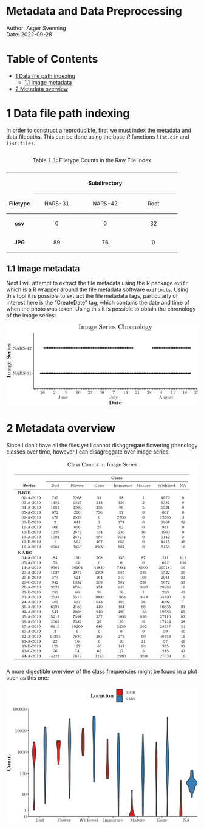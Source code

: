 Metadata and Data Preprocessing
================
Author: Asger Svenning<br>
Date: 2022-09-28<br>
<h1>
Table of Contents
</h1>

-   <a href="#1-data-file-path-indexing"
    id="toc-1-data-file-path-indexing">1 Data file path indexing</a>
    -   <a href="#11-image-metadata" id="toc-11-image-metadata">1.1 Image
        metadata</a>
-   <a href="#2-metadata-overview" id="toc-2-metadata-overview">2 Metadata
    overview</a>

# 1 Data file path indexing

In order to construct a reproducible, first we must index the metadata
and data filepaths. This can be done using the base *R* functions
`list.dir` and `list.files`.

<table class="table" style="margin-left: auto; margin-right: auto;">
<caption>

Table 1.1: Filetype Counts in the Raw File Index

</caption>
<thead>
<tr>
<th style="empty-cells: hide;border-bottom:hidden;" colspan="1">
</th>
<th style="border-bottom:hidden;padding-bottom:0; padding-left:3px;padding-right:3px;text-align: center; font-weight: bold; " colspan="3">

<div style="border-bottom: 1px solid #ddd; padding-bottom: 5px; ">

Subdirectory

</div>

</th>
</tr>
<tr>
<th style="text-align:center;font-weight: normal;">

<b>Filetype</b>

</th>
<th style="text-align:center;font-weight: normal;">

NARS-31

</th>
<th style="text-align:center;font-weight: normal;">

NARS-42

</th>
<th style="text-align:center;font-weight: normal;">

Root

</th>
</tr>
</thead>
<tbody>
<tr>
<td style="text-align:center;font-weight: bold;">

csv

</td>
<td style="text-align:center;width: 3cm; ">

0

</td>
<td style="text-align:center;width: 3cm; ">

0

</td>
<td style="text-align:center;width: 3cm; ">

32

</td>
</tr>
<tr>
<td style="text-align:center;font-weight: bold;">

JPG

</td>
<td style="text-align:center;width: 3cm; ">

89

</td>
<td style="text-align:center;width: 3cm; ">

76

</td>
<td style="text-align:center;width: 3cm; ">

0

</td>
</tr>
</tbody>
</table>

## 1.1 Image metadata

Next I will attempt to extract the file metadata using the R package
`exifr` which is a R wrapper around the file metadata software
`exiftools`. Using this tool it is possible to extract the file metadata
tags, particularly of interest here is the “CreateDate” tag, which
contains the date and time of when the photo was taken. Using this it is
possible to obtain the chronology of the image series:

![](readme_files/chunk_figures/unnamed-chunk-3-1.png)<!-- -->

# 2 Metadata overview

Since I don’t have all the files yet I cannot disaggregate flowering
phenology classes over time, however I can disagreggate over image
series.

![](readme_files/chunk_figures/metadata_agg.png)

A more digestible overview of the class frequencies might be found in a
plot such as this one:

![](readme_files/chunk_figures/unnamed-chunk-6-1.png)<!-- -->

